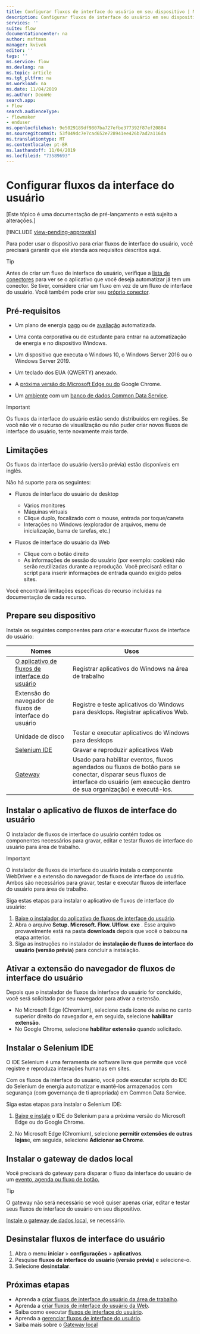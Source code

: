 ```yaml
---
title: Configurar fluxos de interface do usuário em seu dispositivo | Microsoft Docs
description: Configurar fluxos de interface do usuário em seu dispositivo
services: ''
suite: flow
documentationcenter: na
author: msftman
manager: kvivek
editor: ''
tags: ''
ms.service: flow
ms.devlang: na
ms.topic: article
ms.tgt_pltfrm: na
ms.workload: na
ms.date: 11/04/2019
ms.author: DeonHe
search.app:
- Flow
search.audienceType:
- flowmaker
- enduser
ms.openlocfilehash: 9e5029189df9807ba727efbe377392f87ef20884
ms.sourcegitcommit: 53f049dc7e7cad652e728941ee426b7ad2a116da
ms.translationtype: MT
ms.contentlocale: pt-BR
ms.lasthandoff: 11/04/2019
ms.locfileid: "73589693"
---
```

# <a name="set-up-ui-flows"></a>Configurar fluxos da interface do usuário

[Este tópico é uma documentação de pré-lançamento e está sujeito a alterações.]

[!INCLUDE [view-pending-approvals](../includes/cc-rebrand.md)]

Para poder usar o dispositivo para criar fluxos de interface do usuário, você precisará garantir que ele atenda aos requisitos descritos aqui.

> [!TIP]
> Antes de criar um fluxo de interface do usuário, verifique a [lista de conectores](https://flow.microsoft.com/connectors/) para ver se o aplicativo que você deseja automatizar já tem um conector. Se tiver, considere criar um fluxo em vez de um fluxo de interface do usuário. Você também pode criar seu [próprio conector](https://docs.microsoft.com/connectors/custom-connectors/).

## <a name="prerequisites"></a>Pré-requisitos

- Um plano de energia [pago](https://flow.microsoft.com/pricing/) ou de [avaliação](https://flow.microsoft.com/manage/) automatizada.

- Uma conta corporativa ou de estudante para entrar na automatização de energia e no dispositivo Windows.

- Um dispositivo que executa o Windows 10, o Windows Server 2016 ou o Windows Server 2019.
- Um teclado dos EUA (QWERTY) anexado.

- A [próxima versão do Microsoft Edge ou do](https://www.microsoftedgeinsider.com) Google Chrome.

- Um [ambiente](https://docs.microsoft.com/power-platform/admin/environments-overview) com um [banco de dados Common Data Service](https://docs.microsoft.com/power-platform/admin/create-database).

> [!IMPORTANT]
> Os fluxos da interface do usuário estão sendo distribuídos em regiões. Se você não vir o recurso de visualização ou não puder criar novos fluxos de interface do usuário, tente novamente mais tarde.


## <a name="limitations"></a>Limitações

Os fluxos da interface do usuário (versão prévia) estão disponíveis em inglês.

Não há suporte para os seguintes:

-   Fluxos de interface do usuário de desktop

    -   Vários monitores
    -   Máquinas virtuais
    -   Clique duplo, focalizado com o mouse, entrada por toque/caneta
    -   Interações no Windows (explorador de arquivos, menu de inicialização, barra de tarefas, etc.)

-   Fluxos de interface do usuário da Web

    -   Clique com o botão direito
    -   As informações de sessão do usuário (por exemplo: cookies) não serão reutilizadas durante a reprodução. Você precisará editar o script para inserir informações de entrada quando exigido pelos sites.

Você encontrará limitações específicas do recurso incluídas na documentação de cada recurso.

## <a name="get-your-device-ready"></a>Prepare seu dispositivo

Instale os seguintes componentes para criar e executar fluxos de interface do usuário:

|  | **Nomes**                             | **Usos**  |                                                        
|---|--------------------------------------|----------------------------------------------------------------------|
|   | [O aplicativo de fluxos de interface do usuário](https://go.microsoft.com/fwlink/?linkid=2102613)                         | Registrar aplicativos do Windows na área de trabalho                                  |          |
|   | Extensão do navegador de fluxos de interface do usuário           | Registre e teste aplicativos do Windows para desktops. Registrar aplicativos Web. |                                                                                              |
|   | Unidade de disco                            | Testar e executar aplicativos do Windows para desktops                            |                                                                                              |
|   | [Selenium IDE](https://go.microsoft.com/fwlink/?linkid=2107665) | Gravar e reproduzir aplicativos Web                                 |  |
|   | [Gateway](https://go.microsoft.com/fwlink/?LinkID=820580&clcid=0x409)                              | Usado para habilitar eventos, fluxos agendados ou fluxos de botão para se conectar, disparar seus fluxos de interface do usuário (em execução dentro de sua organização) e executá-los.              |  | 

## <a name="install-the-ui-flows-app"></a>Instalar o aplicativo de fluxos de interface do usuário

O instalador de fluxos de interface do usuário contém todos os componentes necessários para gravar, editar e testar fluxos de interface do usuário para área de trabalho. 

>[!IMPORTANT]
>O instalador de fluxos de interface do usuário instala o componente WebDriver e a extensão do navegador de fluxos de interface do usuário. Ambos são necessários para gravar, testar e executar fluxos de interface do usuário para área de trabalho.

Siga estas etapas para instalar o aplicativo de fluxos de interface do usuário:

1. [Baixe o instalador do aplicativo de fluxos de interface do usuário](https://go.microsoft.com/fwlink/?linkid=2102613).
1. Abra o arquivo **Setup. Microsoft. Flow. UIflow. exe** . Esse arquivo provavelmente está na pasta **downloads** depois que você o baixou na etapa anterior.
1. Siga as instruções no instalador de **instalação de fluxos de interface do usuário (versão prévia)** para concluir a instalação.

## <a name="activate-the-ui-flows-browser-extension"></a>Ativar a extensão do navegador de fluxos de interface do usuário 

Depois que o instalador de fluxos da interface do usuário for concluído, você será solicitado por seu navegador para ativar a extensão.

- No Microsoft Edge (Chromium), selecione cada ícone de aviso no canto superior direito do navegador e, em seguida, selecione **habilitar extensão**.
-   No Google Chrome, selecione **habilitar extensão** quando solicitado.  


## <a name="install-selenium-ide"></a>Instalar o Selenium IDE

O IDE Selenium é uma ferramenta de software livre que permite que você registre e reproduza interações humanas em sites.

Com os fluxos da interface do usuário, você pode executar scripts do IDE do Selenium de energia automatizar e mantê-los armazenados com segurança (com governança de ti apropriada) em Common Data Service.

Siga estas etapas para instalar o Selenium IDE:

1. [Baixe e instale](https://go.microsoft.com/fwlink/?linkid=2107665) o IDE do Selenium para a próxima versão do Microsoft Edge ou do Google Chrome.

1. No Microsoft Edge (Chromium), selecione **permitir extensões de outras lojas**e, em seguida, selecione **Adicionar ao Chrome**.

## <a name="install-the-on-premises-data-gateway"></a>Instalar o gateway de dados local

Você precisará do gateway para disparar o fluxo da interface do usuário de um [evento, agenda ou fluxo de botão.](../getting-started.md/#types-of-flows)

>[!TIP]
>O gateway não será necessário se você quiser apenas criar, editar e testar seus fluxos de interface do usuário em seu dispositivo.

[Instale o gateway de dados local](https://docs.microsoft.com/data-integration/gateway/service-gateway-install), se necessário.

## <a name="uninstall-ui-flows"></a>Desinstalar fluxos de interface do usuário

1. Abra o menu **iniciar** > **configurações** > **aplicativos**.
1. Pesquise **fluxos de interface do usuário (versão prévia)** e selecione-o.
1. Selecione **desinstalar**.

## <a name="next-steps"></a>Próximas etapas

- Aprenda a [criar fluxos de interface do usuário da área de trabalho](create-desktop.md).
- Aprenda a [criar fluxos de interface do usuário da Web](create-web.md).
- Saiba como executar [fluxos de interface do usuário](run-ui-flow.md).
- Aprenda a [gerenciar fluxos de interface do usuário](manage.md).
- Saiba mais sobre o [Gateway local](../gateway-reference.md/#use-a-gateway)

